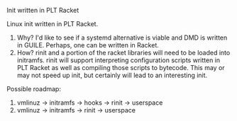 Init written in PLT Racket

Linux init written in PLT Racket.

1) Why?    I'd like to see if a systemd alternative is viable and DMD is written in GUILE. Perhaps, one can be written in Racket.
2) How?    rinit and a portion of the racket libraries will need to be loaded into initramfs. rinit will support interpreting configuration scripts written in PLT Racket as well as compiling those scripts to bytecode. This may or may not speed up init, but certainly will lead to an interesting init.

Possible roadmap:
1) vmlinuz -> initramfs -> hooks -> rinit -> userspace
2) vmlinuz -> initramfs -> rinit -> userspace

